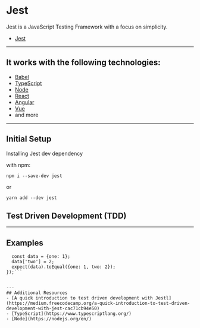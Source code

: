 # Jest

Jest is a JavaScript Testing Framework with a focus on simplicity.

- [Jest](https://jestjs.io//)


---

## It works with the following technologies:
- [Babel](https://babeljs.io/)
- [TypeScript](https://www.typescriptlang.org/)
- [Node](https://nodejs.org/en/)
- [React](https://reactjs.org/)
- [Angular](https://angular.io/)
- [Vue](https://vuejs.org/)
- and more
---

## Initial Setup

Installing Jest dev dependency

with npm:

```npm i --save-dev jest```

or 

```yarn add --dev jest```


## Test Driven Development (TDD)




---

## Examples

```test('object assignment', () => {
  const data = {one: 1};
  data['two'] = 2;
  expect(data).toEqual({one: 1, two: 2});
});```


---
## Additional Resources
- [A quick introduction to test driven development with Jestl](https://medium.freecodecamp.org/a-quick-introduction-to-test-driven-development-with-jest-cac71cb94e50)
- [TypeScript](https://www.typescriptlang.org/)
- [Node](https://nodejs.org/en/)



